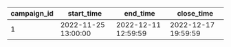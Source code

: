 |campaign_id|start_time|end_time|close_time|
| --- | --- | --- | --- |
|1|2022-11-25 13:00:00|2022-12-11 12:59:59|2022-12-17 19:59:59|